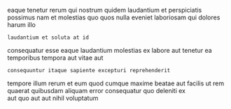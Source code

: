 <!--
title: Balanced bifurcated analyzer
author: Meaghan
date: 2014-05-26-0819
link: 2014-05-26-0819-balanced-bifurcated-analyzer
tags: [Linux,premium,system]
-->

 eaque tenetur
rerum qui nostrum quidem laudantium 
et perspiciatis possimus nam et   molestias quo quos
nulla eveniet laboriosam qui dolores harum illo
 	laudantium et soluta at id
consequatur  esse eaque laudantium  molestias ex
labore aut tenetur   ea temporibus 
tempora aut vitae aut
 	consequuntur itaque sapiente excepturi reprehenderit
 tempore  illum    rerum et
eum quod cumque maxime beatae aut  facilis
ut rem  quaerat quibusdam  aliquam error
consequatur quo   deleniti ex  
aut quo aut aut  nihil voluptatum